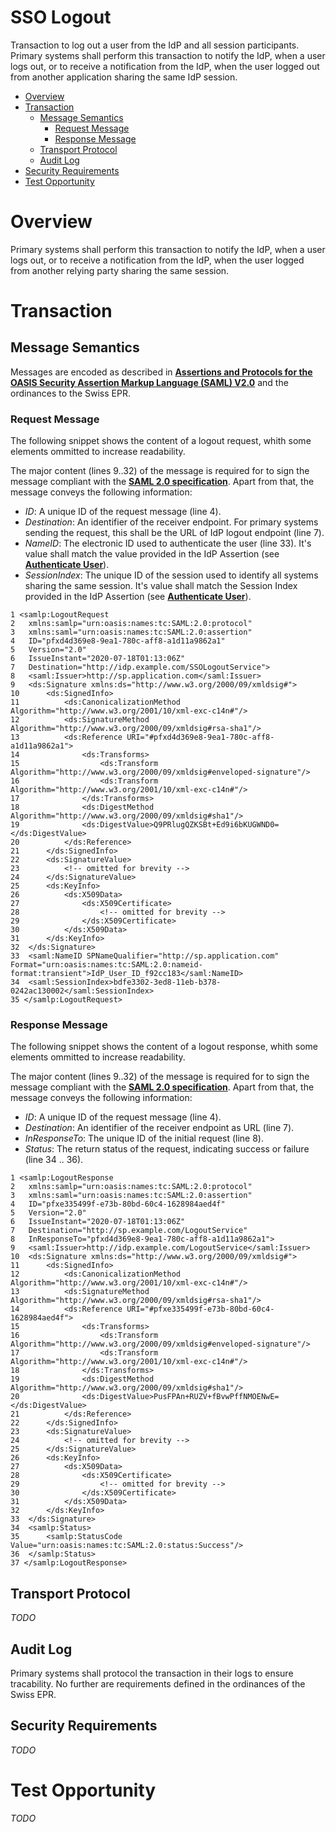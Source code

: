 # SSO Logout

Transaction to log out a user from the IdP and all session participants. Primary systems shall perform this transaction to
notify the IdP, when a user logs out, or to receive a notification from the IdP, when the user logged out from another application sharing the same IdP session.

- [Overview](#overview)
- [Transaction](#transaction)
	* [Message Semantics](#message-semantics)
		- [Request Message](#request-message)
		- [Response Message](#response-message)
	* [Transport Protocol](#transport-protocol)
	* [Audit Log](#audit-log)
- [Security Requirements](#security-requirements)
- [Test Opportunity](#test-opportunity)

# Overview

Primary systems shall perform this transaction to notify the IdP, when a user logs out, or to receive a notification from the IdP, when the user logged from another relying party sharing the same session.

# Transaction

## Message Semantics
Messages are encoded as described in **[Assertions and Protocols for the OASIS Security Assertion Markup Language (SAML) V2.0](http://docs.oasis-open.org/security/saml/v2.0/saml-core-2.0-os.pdf)** and the ordinances to the Swiss EPR.

### Request Message

The following snippet shows the content of a logout request, whith some elements ommitted to increase readability.

The major content (lines 9..32) of the message is required for to sign the message compliant with the **[SAML 2.0 specification](http://docs.oasis-open.org/security/saml/v2.0/saml-core-2.0-os.pdf)**. Apart from that, the message conveys the following information:
- *ID*: A unique ID of the request message (line 4).
- *Destination*: An identifier of the receiver endpoint. For primary systems sending the request, this shall be the URL of IdP logout endpoint (line 7).
- *NameID*: The electronic ID used to authenticate the user (line 33). It's value shall match the value provided in the IdP Assertion (see **[Authenticate User](./AuthenticateUser.md)**).
- *SessionIndex*: The unique ID of the session used to identify all systems sharing the same session. It's value shall match the Session Index provided in the IdP Assertion (see **[Authenticate User](./AuthenticateUser.md)**).  

```
1 <samlp:LogoutRequest
2 	xmlns:samlp="urn:oasis:names:tc:SAML:2.0:protocol"
3 	xmlns:saml="urn:oasis:names:tc:SAML:2.0:assertion"
4 	ID="pfxd4d369e8-9ea1-780c-aff8-a1d11a9862a1"
5 	Version="2.0"
6 	IssueInstant="2020-07-18T01:13:06Z"
7 	Destination="http://idp.example.com/SSOLogoutService">
8 	<saml:Issuer>http://sp.application.com</saml:Issuer>
9 	<ds:Signature xmlns:ds="http://www.w3.org/2000/09/xmldsig#">
10 		<ds:SignedInfo>
11 			<ds:CanonicalizationMethod Algorithm="http://www.w3.org/2001/10/xml-exc-c14n#"/>
12 			<ds:SignatureMethod Algorithm="http://www.w3.org/2000/09/xmldsig#rsa-sha1"/>
13 			<ds:Reference URI="#pfxd4d369e8-9ea1-780c-aff8-a1d11a9862a1">
14 				<ds:Transforms>
15 					<ds:Transform Algorithm="http://www.w3.org/2000/09/xmldsig#enveloped-signature"/>
16 					<ds:Transform Algorithm="http://www.w3.org/2001/10/xml-exc-c14n#"/>
17 				</ds:Transforms>
18 				<ds:DigestMethod Algorithm="http://www.w3.org/2000/09/xmldsig#sha1"/>
19 				<ds:DigestValue>Q9PRlugQZKSBt+Ed9i6bKUGWND0=</ds:DigestValue>
20 			</ds:Reference>
21 		</ds:SignedInfo>
22 		<ds:SignatureValue>
23 			<!-- omitted for brevity -->
24 		</ds:SignatureValue>
25 		<ds:KeyInfo>
26 			<ds:X509Data>
27 				<ds:X509Certificate>
28 					<!-- omitted for brevity -->
29 				</ds:X509Certificate>
30 			</ds:X509Data>
31 		</ds:KeyInfo>
32 	</ds:Signature>
33 	<saml:NameID SPNameQualifier="http://sp.application.com" Format="urn:oasis:names:tc:SAML:2.0:nameid-format:transient">IdP_User_ID_f92cc183</saml:NameID>
34 	<saml:SessionIndex>bdfe3302-3ed8-11eb-b378-0242ac130002</saml:SessionIndex>
35 </samlp:LogoutRequest>
```

### Response Message

The following snippet shows the content of a logout response, whith some elements ommitted to increase readability.

The major content (lines 9..32) of the message is required for to sign the message compliant with the **[SAML 2.0 specification](http://docs.oasis-open.org/security/saml/v2.0/saml-core-2.0-os.pdf)**. Apart from that, the message conveys the following information:
- *ID*: A unique ID of the request message (line 4).
- *Destination*: An identifier of the receiver endpoint as URL (line 7).
- *InResponseTo*: The unique ID of the initial request (line 8).
- *Status*: The return status of the request, indicating success or failure (line 34 .. 36).

```
1 <samlp:LogoutResponse
2 	xmlns:samlp="urn:oasis:names:tc:SAML:2.0:protocol"
3 	xmlns:saml="urn:oasis:names:tc:SAML:2.0:assertion"
4 	ID="pfxe335499f-e73b-80bd-60c4-1628984aed4f"
5 	Version="2.0"
6 	IssueInstant="2020-07-18T01:13:06Z"
7 	Destination="http://sp.example.com/LogoutService"
8 	InResponseTo="pfxd4d369e8-9ea1-780c-aff8-a1d11a9862a1">
9 	<saml:Issuer>http://idp.example.com/LogoutService</saml:Issuer>
10 	<ds:Signature xmlns:ds="http://www.w3.org/2000/09/xmldsig#">
11 		<ds:SignedInfo>
12 			<ds:CanonicalizationMethod Algorithm="http://www.w3.org/2001/10/xml-exc-c14n#"/>
13 			<ds:SignatureMethod Algorithm="http://www.w3.org/2000/09/xmldsig#rsa-sha1"/>
14 			<ds:Reference URI="#pfxe335499f-e73b-80bd-60c4-1628984aed4f">
15 				<ds:Transforms>
16 					<ds:Transform Algorithm="http://www.w3.org/2000/09/xmldsig#enveloped-signature"/>
17 					<ds:Transform Algorithm="http://www.w3.org/2001/10/xml-exc-c14n#"/>
18 				</ds:Transforms>
19 				<ds:DigestMethod Algorithm="http://www.w3.org/2000/09/xmldsig#sha1"/>
20 				<ds:DigestValue>PusFPAn+RUZV+fBvwPffNMOENwE=</ds:DigestValue>
21 			</ds:Reference>
22 		</ds:SignedInfo>
23 		<ds:SignatureValue>
24 			<!-- omitted for brevity -->
25 		</ds:SignatureValue>
26 		<ds:KeyInfo>
27 			<ds:X509Data>
28 				<ds:X509Certificate>
29 					<!-- omitted for brevity -->
30 				</ds:X509Certificate>
31 			</ds:X509Data>
32 		</ds:KeyInfo>
33 	</ds:Signature>
34 	<samlp:Status>
35 		<samlp:StatusCode Value="urn:oasis:names:tc:SAML:2.0:status:Success"/>
36 	</samlp:Status>
37 </samlp:LogoutResponse>
```

## Transport Protocol

*TODO*

## Audit Log

Primary systems shall protocol the transaction in their logs to ensure tracability. No further are requirements defined in
the ordinances of the Swiss EPR.

## Security Requirements  

*TODO*

# Test Opportunity

*TODO*
